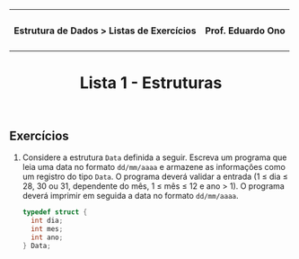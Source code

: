<table>
<tr>
<th>
<img width="75%" height="1">
<p>
Estrutura de Dados > Listas de Exercícios
</p>
</th>
<th align="right">
<img width="25%" height="1">
<h4>
Prof. Eduardo Ono
</h4>
</th>
</tr>
</table>

<h1 align="center">
Lista 1 - Estruturas
</h1>

<br>

## Exercícios

1. Considere a estrutura `Data` definida a seguir. Escreva um programa que leia uma data no formato `dd/mm/aaaa` e armazene as informações como um registro do tipo `Data`. O programa deverá validar a entrada (1 &le; dia &le; 28, 30 ou 31, dependente do mês, 1 &le; mês &le; 12 e ano > 1). O programa deverá imprimir em seguida a data no formato `dd/mm/aaaa`.

    ```c
    typedef struct {
      int dia;
      int mes;
      int ano;
    } Data;
    ```

<br>
